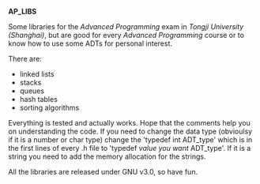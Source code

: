 **AP_LIBS**

Some libraries for the _Advanced Programming_ exam in _Tongji University (Shanghai)_, but are good for every _Advanced Programming_ course or to know how to use some ADTs for personal interest.

There are:
- linked lists
- stacks
- queues
- hash tables
- sorting algorithms

Everything is tested and actually works.
Hope that the comments help you on understanding the code.
If you need to change the data type (obvioulsy if it is a number or char type) change the 'typedef int ADT_type' which is in the first lines of every .h file to 'typedef _value you want_ ADT_type'.
If it is a string you need to add the memory allocation for the strings.

All the libraries are released under GNU v3.0, so have fun.
